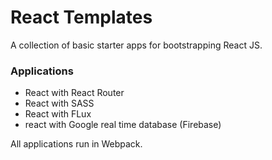 # React Templates
A collection of basic starter apps for bootstrapping React JS.
### Applications

+ React with React Router
+ React with SASS
+ React with FLux
+ react with Google real time database (Firebase)

All applications run in Webpack.


